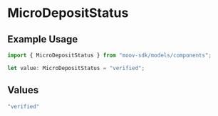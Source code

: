# MicroDepositStatus

## Example Usage

```typescript
import { MicroDepositStatus } from "moov-sdk/models/components";

let value: MicroDepositStatus = "verified";
```

## Values

```typescript
"verified"
```